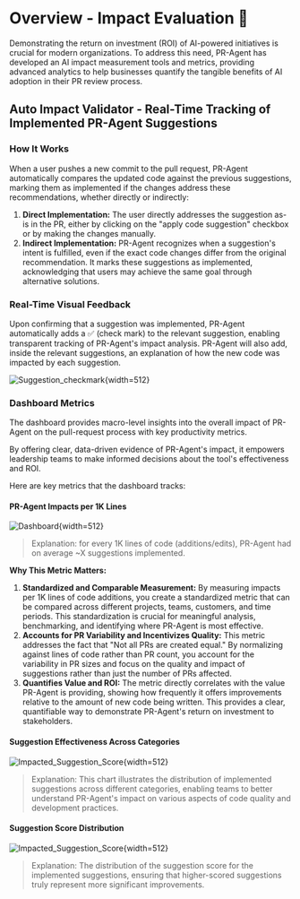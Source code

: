 # Overview - Impact Evaluation 💎

Demonstrating the return on investment (ROI) of AI-powered initiatives is crucial for modern organizations.
To address this need, PR-Agent has developed an AI impact measurement tools and metrics, providing advanced analytics to help businesses quantify the tangible benefits of AI adoption in their PR review process.


## Auto Impact Validator - Real-Time Tracking of Implemented PR-Agent Suggestions

### How It Works
When a user pushes a new commit to the pull request, PR-Agent automatically compares the updated code against the previous suggestions, marking them as implemented if the changes address these recommendations, whether directly or indirectly:

1. **Direct Implementation:** The user directly addresses the suggestion as-is in the PR, either by clicking on the "apply code suggestion" checkbox or by making the changes manually.
2. **Indirect Implementation:** PR-Agent recognizes when a suggestion's intent is fulfilled, even if the exact code changes differ from the original recommendation. It marks these suggestions as implemented, acknowledging that users may achieve the same goal through alternative solutions.

### Real-Time Visual Feedback
Upon confirming that a suggestion was implemented, PR-Agent automatically adds a ✅ (check mark) to the relevant suggestion, enabling transparent tracking of PR-Agent's impact analysis.
PR-Agent will also add, inside the relevant suggestions, an explanation of how the new code was impacted by each suggestion.

![Suggestion_checkmark](https://codium.ai/images/pr_agent/auto_suggestion_checkmark.png){width=512}

### Dashboard Metrics
The dashboard provides macro-level insights into the overall impact of PR-Agent on the pull-request process with key productivity metrics.

By offering clear, data-driven evidence of PR-Agent's impact, it empowers leadership teams to make informed decisions about the tool's effectiveness and ROI.

Here are key metrics that the dashboard tracks:

#### PR-Agent Impacts per 1K Lines
![Dashboard](https://codium.ai/images/pr_agent/impacts_per_1k_llines.png){width=512}
> Explanation: for every 1K lines of code (additions/edits), PR-Agent had on average ~X suggestions implemented.

**Why This Metric Matters:**

1. **Standardized and Comparable Measurement:** By measuring impacts per 1K lines of code additions, you create a standardized metric that can be compared across different projects, teams, customers, and time periods. This standardization is crucial for meaningful analysis, benchmarking, and identifying where PR-Agent is most effective.
2. **Accounts for PR Variability and Incentivizes Quality:** This metric addresses the fact that "Not all PRs are created equal." By normalizing against lines of code rather than PR count, you account for the variability in PR sizes and focus on the quality and impact of suggestions rather than just the number of PRs affected.
3. **Quantifies Value and ROI:** The metric directly correlates with the value PR-Agent is providing, showing how frequently it offers improvements relative to the amount of new code being written. This provides a clear, quantifiable way to demonstrate PR-Agent's return on investment to stakeholders.

#### Suggestion Effectiveness Across Categories
![Impacted_Suggestion_Score](https://codium.ai/images/pr_agent/impact_by_category.png){width=512}
> Explanation: This chart illustrates the distribution of implemented suggestions across different categories, enabling teams to better understand PR-Agent's impact on various aspects of code quality and development practices.

#### Suggestion Score Distribution
![Impacted_Suggestion_Score](https://codium.ai/images/pr_agent/impacted_score_dist.png){width=512}
> Explanation: The distribution of the suggestion score for the implemented suggestions, ensuring that higher-scored suggestions truly represent more significant improvements. 
